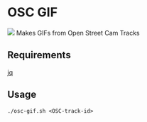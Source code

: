 # OSC GIF
![](https://github.com/Streets-Data-Collaborative/osc-tools/blob/master/osc-gif/osc_482413.gif)
Makes GIFs from Open Street Cam Tracks

## Requirements

[jq](https://github.com/stedolan/jq)

## Usage

`./osc-gif.sh <OSC-track-id>`


